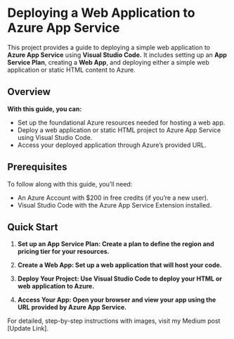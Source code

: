 # Deploying a Web Application to Azure App Service

This project provides a guide to deploying a simple web application to **Azure App Service** using __Visual Studio Code.__ It includes setting up an __App Service Plan__, creating a __Web App__, and deploying either a simple web application or static HTML content to Azure.

## Overview
**With this guide, you can:**

- Set up the foundational Azure resources needed for hosting a web app.
- Deploy a web application or static HTML project to Azure App Service using Visual Studio Code.
- Access your deployed application through Azure’s provided URL.

## Prerequisites

To follow along with this guide, you’ll need:

- An Azure Account with $200 in free credits (if you’re a new user).
- Visual Studio Code with the Azure App Service Extension installed.

## Quick Start
1. **Set up an App Service Plan: Create a plan to define the region and pricing tier for your resources.**

2. **Create a Web App: Set up a web application that will host your code.**
3. **Deploy Your Project: Use Visual Studio Code to deploy your HTML or web application to Azure.**

4. **Access Your App: Open your browser and view your app using the URL provided by Azure App Service.**

For detailed, step-by-step instructions with images, visit my Medium post [Update Link].
